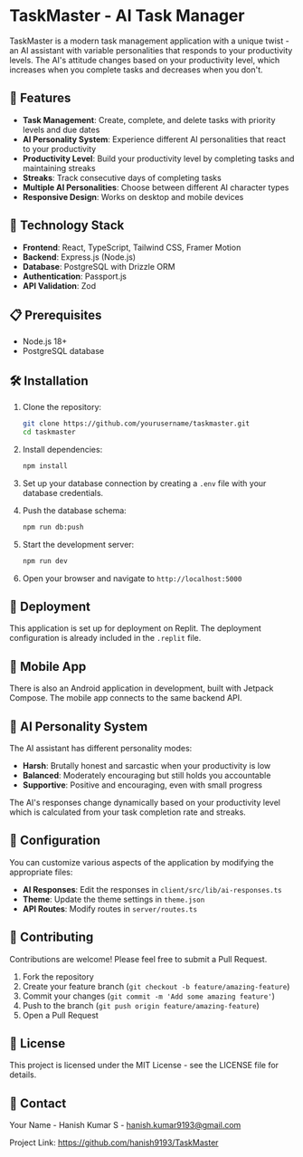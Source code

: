 # TaskMaster - AI Task Manager

TaskMaster is a modern task management application with a unique twist - an AI assistant with variable personalities that responds to your productivity levels. The AI's attitude changes based on your productivity level, which increases when you complete tasks and decreases when you don't.


## 🌟 Features

- **Task Management**: Create, complete, and delete tasks with priority levels and due dates
- **AI Personality System**: Experience different AI personalities that react to your productivity
- **Productivity Level**: Build your productivity level by completing tasks and maintaining streaks
- **Streaks**: Track consecutive days of completing tasks
- **Multiple AI Personalities**: Choose between different AI character types
- **Responsive Design**: Works on desktop and mobile devices

## 🚀 Technology Stack

- **Frontend**: React, TypeScript, Tailwind CSS, Framer Motion
- **Backend**: Express.js (Node.js)
- **Database**: PostgreSQL with Drizzle ORM
- **Authentication**: Passport.js
- **API Validation**: Zod

## 📋 Prerequisites

- Node.js 18+
- PostgreSQL database

## 🛠️ Installation

1. Clone the repository:
   ```bash
   git clone https://github.com/yourusername/taskmaster.git
   cd taskmaster
   ```

2. Install dependencies:
   ```bash
   npm install
   ```

3. Set up your database connection by creating a `.env` file with your database credentials.

4. Push the database schema:
   ```bash
   npm run db:push
   ```

5. Start the development server:
   ```bash
   npm run dev
   ```

6. Open your browser and navigate to `http://localhost:5000`

## 🚀 Deployment

This application is set up for deployment on Replit. The deployment configuration is already included in the `.replit` file.

## 📱 Mobile App

There is also an Android application in development, built with Jetpack Compose. The mobile app connects to the same backend API.

## 🤖 AI Personality System

The AI assistant has different personality modes:
- **Harsh**: Brutally honest and sarcastic when your productivity is low
- **Balanced**: Moderately encouraging but still holds you accountable
- **Supportive**: Positive and encouraging, even with small progress

The AI's responses change dynamically based on your productivity level which is calculated from your task completion rate and streaks.

## 🔧 Configuration

You can customize various aspects of the application by modifying the appropriate files:
- **AI Responses**: Edit the responses in `client/src/lib/ai-responses.ts`
- **Theme**: Update the theme settings in `theme.json`
- **API Routes**: Modify routes in `server/routes.ts`

## 🤝 Contributing

Contributions are welcome! Please feel free to submit a Pull Request.

1. Fork the repository
2. Create your feature branch (`git checkout -b feature/amazing-feature`)
3. Commit your changes (`git commit -m 'Add some amazing feature'`)
4. Push to the branch (`git push origin feature/amazing-feature`)
5. Open a Pull Request

## 📄 License

This project is licensed under the MIT License - see the LICENSE file for details.

## 📧 Contact

Your Name - Hanish Kumar S - hanish.kumar9193@gmail.com

Project Link: https://github.com/hanish9193/TaskMaster
